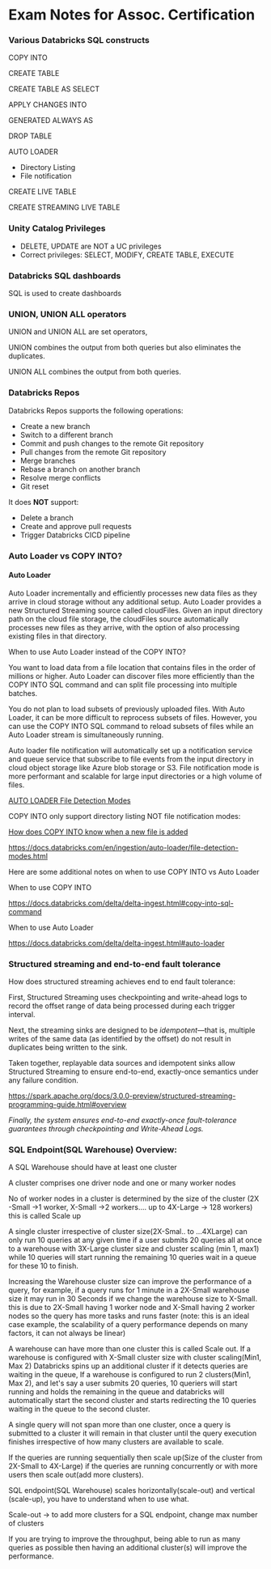 # Exam Notes for Assoc. Certification



### Various Databricks SQL constructs

COPY INTO

CREATE TABLE

CREATE TABLE AS SELECT

APPLY CHANGES INTO

GENERATED ALWAYS AS

DROP TABLE

AUTO LOADER

  - Directory Listing
  - File notification

CREATE LIVE TABLE

CREATE STREAMING LIVE TABLE


### Unity Catalog Privileges

 - DELETE, UPDATE are NOT a UC privileges
 - Correct privileges: SELECT, MODIFY, CREATE TABLE, EXECUTE

 ### Databricks SQL dashboards

 SQL is used to create dashboards

 ### UNION, UNION ALL operators


UNION and UNION ALL are set operators,

UNION combines the output from both queries but also eliminates the duplicates.

UNION ALL combines the output from both queries.

### Databricks Repos

Databricks Repos supports the following operations:

* Create a new branch
* Switch to a different branch
* Commit and push changes to the remote Git repository
* Pull changes from the remote Git repository
* Merge branches
* Rebase a branch on another branch
* Resolve merge conflicts
* Git reset

It does **NOT** support:

* Delete a branch
* Create and approve pull requests
* Trigger Databricks CICD pipeline


### Auto Loader vs COPY INTO?


#### Auto Loader

Auto Loader incrementally and efficiently processes new data files as they arrive in cloud storage without any additional setup. Auto Loader provides a new Structured Streaming source called cloudFiles. Given an input directory path on the cloud file storage, the cloudFiles source automatically processes new files as they arrive, with the option of also processing existing files in that directory.

When to use Auto Loader instead of the COPY INTO?

You want to load data from a file location that contains files in the order of millions or higher. Auto Loader can discover files more efficiently than the COPY INTO SQL command and can split file processing into multiple batches.

You do not plan to load subsets of previously uploaded files. With Auto Loader, it can be more difficult to reprocess subsets of files. However, you can use the COPY INTO SQL command to reload subsets of files while an Auto Loader stream is simultaneously running.


Auto loader file notification will automatically set up a notification service and queue service that subscribe to file events from the input directory in cloud object storage like Azure blob storage or S3. File notification mode is more performant and scalable for large input directories or a high volume of files.

[AUTO LOADER File Detection Modes](https://docs.databricks.com/en/ingestion/auto-loader/file-detection-modes.html)


COPY INTO only support directory listing NOT file notification modes:

[How does COPY INTO  know when a new file is added](https://chatgpt.com/c/c3913dfd-53a3-4703-9c9c-dca78246993a)


https://docs.databricks.com/en/ingestion/auto-loader/file-detection-modes.html

Here are some additional notes on when to use COPY INTO vs Auto Loader


When to use COPY INTO

https://docs.databricks.com/delta/delta-ingest.html#copy-into-sql-command

When to use Auto Loader

https://docs.databricks.com/delta/delta-ingest.html#auto-loader

###  Structured streaming and end-to-end fault tolerance

How does structured streaming achieves end to end fault tolerance:

First, Structured Streaming uses checkpointing and write-ahead logs to record the offset range of data being processed during each trigger interval.

Next, the streaming sinks are designed to be _idempotent_—that is, multiple writes of the same data (as identified by the offset) do not result in duplicates being written to the sink.

Taken together, replayable data sources and idempotent sinks allow Structured Streaming to ensure end-to-end, exactly-once semantics under any failure condition.

https://spark.apache.org/docs/3.0.0-preview/structured-streaming-programming-guide.html#overview


_Finally, the system ensures end-to-end exactly-once fault-tolerance guarantees through checkpointing and Write-Ahead Logs._


### SQL Endpoint(SQL Warehouse) Overview:

A SQL Warehouse should have at least one cluster

A cluster comprises one driver node and one or many worker nodes

No of worker nodes in a cluster is determined by the size of the cluster (2X -Small ->1 worker, X-Small ->2 workers.... up to 4X-Large -> 128 workers) this is called Scale up

A single cluster irrespective of cluster size(2X-Smal.. to ...4XLarge) can only run 10 queries at any given time if a user submits 20 queries all at once to a warehouse with 3X-Large cluster size and cluster scaling (min 1, max1) while 10 queries will start running the remaining 10 queries wait in a queue for these 10 to finish.

Increasing the Warehouse cluster size can improve the performance of a query, for example, if a query runs for 1 minute in a 2X-Small warehouse size it may run in 30 Seconds if we change the warehouse size to X-Small. this is due to 2X-Small having 1 worker node and X-Small having 2 worker nodes so the query has more tasks and runs faster (note: this is an ideal case example, the scalability of a query performance depends on many factors, it can not always be linear)

A warehouse can have more than one cluster this is called Scale out. If a warehouse is configured with X-Small cluster size with cluster scaling(Min1, Max 2) Databricks spins up an additional cluster if it detects queries are waiting in the queue, If a warehouse is configured to run 2 clusters(Min1, Max 2), and let's say a user submits 20 queries, 10 queriers will start running and holds the remaining in the queue and databricks will automatically start the second cluster and starts redirecting the 10 queries waiting in the queue to the second cluster.

A single query will not span more than one cluster, once a query is submitted to a cluster it will remain in that cluster until the query execution finishes irrespective of how many clusters are available to scale.

If the queries are running sequentially then scale up(Size of the cluster from 2X-Small to 4X-Large) if the queries are running concurrently or with more users then scale out(add more clusters).

SQL endpoint(SQL Warehouse) scales horizontally(scale-out) and vertical (scale-up), you have to understand when to use what.

Scale-out -> to add more clusters for a SQL endpoint, change max number of clusters

If you are trying to improve the throughput, being able to run as many queries as possible then having an additional cluster(s) will improve the performance.
